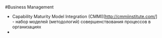 #Business Management

* Capability Maturity Model Integration (CMMI)[http://cmmiinstitute.com/] - набор моделей (методологий) совершенствования процессов в организациях
*
